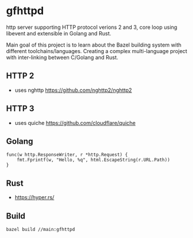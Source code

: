 # gfhttpd

http server supporting HTTP protocol verions 2 and 3, core loop using libevent and extensible in Golang and Rust.

Main goal of this project is to learn about the Bazel building system with different toolchains/languages.
Creating a complex multi-language project with inter-linking between C/Golang and Rust.

## HTTP 2

* uses nghttp <https://github.com/nghttp2/nghttp2>

## HTTP 3

* uses quiche <https://github.com/cloudflare/quiche>

## Golang

```golang
func(w http.ResponseWriter, r *http.Request) {
    fmt.Fprintf(w, "Hello, %q", html.EscapeString(r.URL.Path))
}
```

## Rust

* <https://hyper.rs/>

## Build

```bash
bazel build //main:gfhttpd
```
